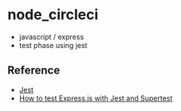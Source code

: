 # node_circleci

- javascript / express
- test phase using jest

## Reference

- [Jest](https://jestjs.io/)
- [How to test Express.js with Jest and Supertest](https://www.albertgao.xyz/2017/05/24/how-to-test-expressjs-with-jest-and-supertest/)
